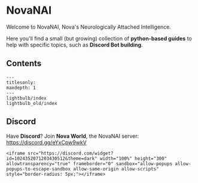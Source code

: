 # NovaNAI

Welcome to NovaNAI, Nova's Neurologically Attached Intelligence.

Here you'll find a small (but growing) collection of **python-based guides** to help with specific topics, such as **Discord Bot building**.

## Contents

```{toctree}
---
titlesonly:
maxdepth: 1
---
lightbulb/index
lightbulb_old/index
```

## Discord

Have **Discord**? Join **Nova World**, the NovaNAI server: <https://discord.gg/eYxCpw9wkV>

```{raw} html
<iframe src="https://discord.com/widget?id=1024352071203430512&theme=dark" width="100%" height="300" allowtransparency="true" frameborder="0" sandbox="allow-popups allow-popups-to-escape-sandbox allow-same-origin allow-scripts" style="border-radius: 5px;"></iframe>
```